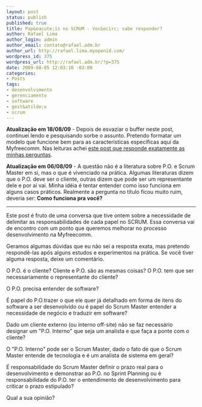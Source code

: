```yaml
--- 
layout: post
status: publish
published: true
title: Pap&eacute;is no SCRUM - Voc&ecirc; sabe responder?
author: Rafael Lima
author_login: admin
author_email: contato@rafael.adm.br
author_url: http://rafael.lima.myopenid.com/
wordpress_id: 375
wordpress_url: http://rafael.adm.br/?p=375
date: 2009-08-05 12:03:10 -03:00
categories: 
- Posts
tags: 
- desenvolvimento
- gerenciamento
- software
- gest&atilde;o
- scrum
---
```

<strong>Atualiza&ccedil;&atilde;o em 18/08/09</strong> - Depois de esvaziar o buffer neste post, continuei lendo e pesquisando sorbe o assunto. Pretendo formatar um modelo que funcione bem para as caracter&iacute;sticas espec&iacute;ficas aqui da Myfreecomm. Nas leituras achei <a href="http://blog.xebia.com/2009/07/04/flow-to-ready-iterate-to-done/">este post que responde exatamente as minhas perguntas</a>.

<strong>Atualiza&ccedil;&atilde;o em 06/08/09</strong> - A quest&atilde;o n&atilde;o &eacute; a literatura sobre P.O. e Scrum Master em si, mas o que &eacute; vivenciado na pr&aacute;tica. Algumas literaturas dizem que o P.O. deve ser o cliente, outras dizem que pode ser um representante dele e por a&iacute; vai. Minha id&eacute;ia &eacute; tentar entender como isso funciona em alguns casos pr&aacute;ticos. Realmente a pergunta no t&iacute;tulo ficou muito ruim, deveria ser: <strong>Como funciona pra voc&ecirc;?</strong>

***

Este post &eacute; fruto de uma conversa que tive ontem sobre a necessidade de delimitar as responsabilidades de cada papel no SCRUM. Essa conversa vai de encontro com um ponto que queremos melhorar no processo desenvolvimento na Myfreecomm.

Geramos algumas d&uacute;vidas que eu n&atilde;o sei a resposta exata, mas pretendo respond&ecirc;-las ap&oacute;s alguns estudos e experimentos na pr&aacute;tica. Se voc&ecirc; tiver alguma resposta, deixe um coment&aacute;rio.

O P.O. &eacute; o cliente? Cliente e P.O. s&atilde;o as mesmas coisas? O P.O. tem que ser necessariamente o representante do cliente?

O P.O. precisa entender de software?

&Eacute; papel do P.O.trazer o que ele quer j&aacute; detalhado em forma de itens do software a ser desenvolvido ou &eacute; papel do Scrum Master entender a necessidade de neg&oacute;cio e traduzir em software?

Dado um cliente externo (ou interno off-site) n&atilde;o se faz necess&aacute;rio designar um "P.O. Interno" que seja um analista e que fa&ccedil;a a ponte com o cliente?

O "P.O. Interno" pode ser o Scrum Master, dado o fato de que o Scrum Master entende de tecnologia e &eacute; um analista de sistema em geral?

&Eacute; responsabilidade do Scrum Master definir o prazo real para o desenvolvimento e demonstrar ao P.O. no Sprint Planning ou &eacute; responsabilidade do P.O. ter o entendimento de desenvolvimento para criticar o prazo estipulado?

Qual a sua opini&atilde;o?
